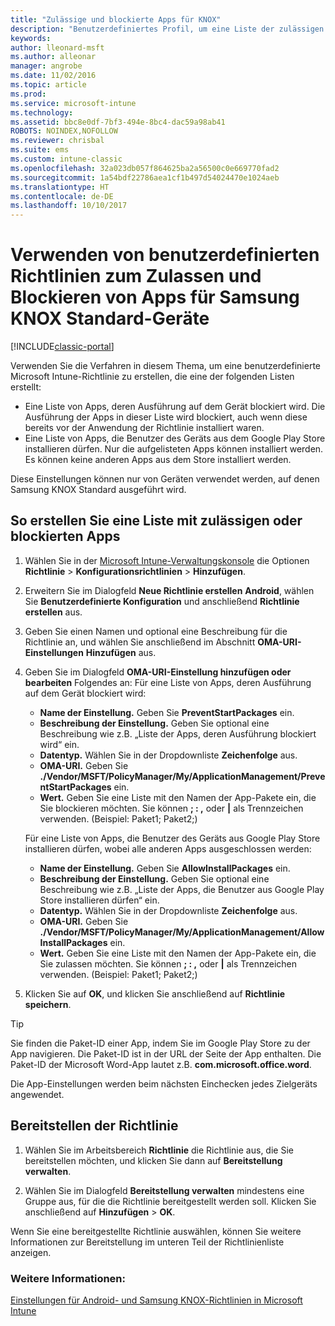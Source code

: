 ```yaml
---
title: "Zulässige und blockierte Apps für KNOX"
description: "Benutzerdefiniertes Profil, um eine Liste der zulässigen und blockierten Apps für KNOX zu erstellen."
keywords: 
author: lleonard-msft
ms.author: alleonar
manager: angrobe
ms.date: 11/02/2016
ms.topic: article
ms.prod: 
ms.service: microsoft-intune
ms.technology: 
ms.assetid: bbc8e0df-7bf3-494e-8bc4-dac59a98ab41
ROBOTS: NOINDEX,NOFOLLOW
ms.reviewer: chrisbal
ms.suite: ems
ms.custom: intune-classic
ms.openlocfilehash: 32a023db057f864625ba2a56500c0e669770fad2
ms.sourcegitcommit: 1a54bdf22786aea1cf1b497d54024470e1024aeb
ms.translationtype: HT
ms.contentlocale: de-DE
ms.lasthandoff: 10/10/2017
---
```

# <a name="use-custom-policies-to-allow-and-block-apps-for-samsung-knox-standard-devices"></a>Verwenden von benutzerdefinierten Richtlinien zum Zulassen und Blockieren von Apps für Samsung KNOX Standard-Geräte

[!INCLUDE[classic-portal](../includes/classic-portal.md)]

Verwenden Sie die Verfahren in diesem Thema, um eine benutzerdefinierte Microsoft Intune-Richtlinie zu erstellen, die eine der folgenden Listen erstellt:

- Eine Liste von Apps, deren Ausführung auf dem Gerät blockiert wird. Die Ausführung der Apps in dieser Liste wird blockiert, auch wenn diese bereits vor der Anwendung der Richtlinie installiert waren.
- Eine Liste von Apps, die Benutzer des Geräts aus dem Google Play Store installieren dürfen. Nur die aufgelisteten Apps können installiert werden. Es können keine anderen Apps aus dem Store installiert werden.

Diese Einstellungen können nur von Geräten verwendet werden, auf denen Samsung KNOX Standard ausgeführt wird.

## <a name="to-create-an-allowed-or-blocked-app-list"></a>So erstellen Sie eine Liste mit zulässigen oder blockierten Apps

1. Wählen Sie in der [Microsoft Intune-Verwaltungskonsole](https://manage.microsoft.com/) die Optionen **Richtlinie** &gt; **Konfigurationsrichtlinien** &gt; **Hinzufügen**.
2. Erweitern Sie im Dialogfeld **Neue Richtlinie erstellen** **Android**, wählen Sie **Benutzerdefinierte Konfiguration** und anschließend **Richtlinie erstellen** aus.
3. Geben Sie einen Namen und optional eine Beschreibung für die Richtlinie an, und wählen Sie anschließend im Abschnitt **OMA-URI-Einstellungen** **Hinzufügen** aus.
4. Geben Sie im Dialogfeld **OMA-URI-Einstellung hinzufügen oder bearbeiten** Folgendes an: Für eine Liste von Apps, deren Ausführung auf dem Gerät blockiert wird:
    
    - **Name der Einstellung.** Geben Sie **PreventStartPackages** ein.
    - **Beschreibung der Einstellung.** Geben Sie optional eine Beschreibung wie z.B. „Liste der Apps, deren Ausführung blockiert wird“ ein.
    -   **Datentyp.** Wählen Sie in der Dropdownliste **Zeichenfolge** aus.
    -   **OMA-URI.** Geben Sie **./Vendor/MSFT/PolicyManager/My/ApplicationManagement/PreventStartPackages** ein.
    -   **Wert.** Geben Sie eine Liste mit den Namen der App-Pakete ein, die Sie blockieren möchten. Sie können **; : ,** oder **|** als Trennzeichen verwenden. (Beispiel: Paket1; Paket2;)

    Für eine Liste von Apps, die Benutzer des Geräts aus Google Play Store installieren dürfen, wobei alle anderen Apps ausgeschlossen werden:

    - **Name der Einstellung.** Geben Sie **AllowInstallPackages** ein.
    - **Beschreibung der Einstellung.** Geben Sie optional eine Beschreibung wie z.B. „Liste der Apps, die Benutzer aus Google Play Store installieren dürfen“ ein.
    - **Datentyp.** Wählen Sie in der Dropdownliste **Zeichenfolge** aus.
    - **OMA-URI.** Geben Sie **./Vendor/MSFT/PolicyManager/My/ApplicationManagement/AllowInstallPackages** ein.
    - **Wert.** Geben Sie eine Liste mit den Namen der App-Pakete ein, die Sie zulassen möchten. Sie können **; : ,** oder **|** als Trennzeichen verwenden. (Beispiel: Paket1; Paket2;)

4. Klicken Sie auf **OK**, und klicken Sie anschließend auf **Richtlinie speichern**. 

>[!TIP]
> Sie finden die Paket-ID einer App, indem Sie im Google Play Store zu der App navigieren. Die Paket-ID ist in der URL der Seite der App enthalten. Die Paket-ID der Microsoft Word-App lautet z.B. **com.microsoft.office.word**.

Die App-Einstellungen werden beim nächsten Einchecken jedes Zielgeräts angewendet.


## <a name="deploy-the-policy"></a>Bereitstellen der Richtlinie

1.  Wählen Sie im Arbeitsbereich **Richtlinie** die Richtlinie aus, die Sie bereitstellen möchten, und klicken Sie dann auf **Bereitstellung verwalten**.

2.  Wählen Sie im Dialogfeld **Bereitstellung verwalten** mindestens eine Gruppe aus, für die die Richtlinie bereitgestellt werden soll. Klicken Sie anschließend auf **Hinzufügen** &gt; **OK**.

 
Wenn Sie eine bereitgestellte Richtlinie auswählen, können Sie weitere Informationen zur Bereitstellung im unteren Teil der Richtlinienliste anzeigen.

### <a name="see-also"></a>Weitere Informationen:
[Einstellungen für Android- und Samsung KNOX-Richtlinien in Microsoft Intune](android-policy-settings-in-microsoft-intune.md)
